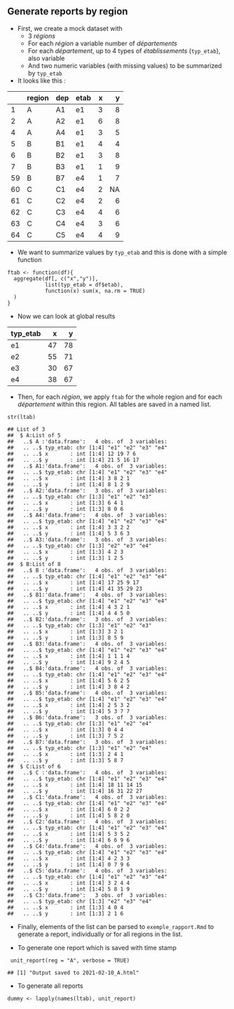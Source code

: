 Generate reports by region
--------------------------

-   First, we create a mock dataset with
    -   3 *régions*
    -   For each *région* a variable number of *départements*
    -   For each *département*, up to 4 types of *établissements*
        (`typ_etab`), also variable
    -   And two numeric variables (with missing values) to be summarized
        by `typ_etab`
-   It looks like this :

<table>
<thead>
<tr class="header">
<th style="text-align: left;"></th>
<th style="text-align: left;">region</th>
<th style="text-align: left;">dep</th>
<th style="text-align: left;">etab</th>
<th style="text-align: right;">x</th>
<th style="text-align: right;">y</th>
</tr>
</thead>
<tbody>
<tr class="odd">
<td style="text-align: left;">1</td>
<td style="text-align: left;">A</td>
<td style="text-align: left;">A1</td>
<td style="text-align: left;">e1</td>
<td style="text-align: right;">3</td>
<td style="text-align: right;">8</td>
</tr>
<tr class="even">
<td style="text-align: left;">2</td>
<td style="text-align: left;">A</td>
<td style="text-align: left;">A2</td>
<td style="text-align: left;">e1</td>
<td style="text-align: right;">6</td>
<td style="text-align: right;">8</td>
</tr>
<tr class="odd">
<td style="text-align: left;">4</td>
<td style="text-align: left;">A</td>
<td style="text-align: left;">A4</td>
<td style="text-align: left;">e1</td>
<td style="text-align: right;">3</td>
<td style="text-align: right;">5</td>
</tr>
<tr class="even">
<td style="text-align: left;">5</td>
<td style="text-align: left;">B</td>
<td style="text-align: left;">B1</td>
<td style="text-align: left;">e1</td>
<td style="text-align: right;">4</td>
<td style="text-align: right;">4</td>
</tr>
<tr class="odd">
<td style="text-align: left;">6</td>
<td style="text-align: left;">B</td>
<td style="text-align: left;">B2</td>
<td style="text-align: left;">e1</td>
<td style="text-align: right;">3</td>
<td style="text-align: right;">8</td>
</tr>
<tr class="even">
<td style="text-align: left;">7</td>
<td style="text-align: left;">B</td>
<td style="text-align: left;">B3</td>
<td style="text-align: left;">e1</td>
<td style="text-align: right;">1</td>
<td style="text-align: right;">9</td>
</tr>
<tr class="odd">
<td style="text-align: left;">59</td>
<td style="text-align: left;">B</td>
<td style="text-align: left;">B7</td>
<td style="text-align: left;">e4</td>
<td style="text-align: right;">1</td>
<td style="text-align: right;">7</td>
</tr>
<tr class="even">
<td style="text-align: left;">60</td>
<td style="text-align: left;">C</td>
<td style="text-align: left;">C1</td>
<td style="text-align: left;">e4</td>
<td style="text-align: right;">2</td>
<td style="text-align: right;">NA</td>
</tr>
<tr class="odd">
<td style="text-align: left;">61</td>
<td style="text-align: left;">C</td>
<td style="text-align: left;">C2</td>
<td style="text-align: left;">e4</td>
<td style="text-align: right;">2</td>
<td style="text-align: right;">6</td>
</tr>
<tr class="even">
<td style="text-align: left;">62</td>
<td style="text-align: left;">C</td>
<td style="text-align: left;">C3</td>
<td style="text-align: left;">e4</td>
<td style="text-align: right;">4</td>
<td style="text-align: right;">6</td>
</tr>
<tr class="odd">
<td style="text-align: left;">63</td>
<td style="text-align: left;">C</td>
<td style="text-align: left;">C4</td>
<td style="text-align: left;">e4</td>
<td style="text-align: right;">3</td>
<td style="text-align: right;">6</td>
</tr>
<tr class="even">
<td style="text-align: left;">64</td>
<td style="text-align: left;">C</td>
<td style="text-align: left;">C5</td>
<td style="text-align: left;">e4</td>
<td style="text-align: right;">4</td>
<td style="text-align: right;">9</td>
</tr>
</tbody>
</table>

-   We want to summarize values by `typ_etab` and this is done with a
    simple function

<!-- -->

    ftab <- function(df){
      aggregate(df[, c("x","y")], 
                list(typ_etab = df$etab), 
                function(x) sum(x, na.rm = TRUE)
      )
    }

-   Now we can look at global results

<table>
<thead>
<tr class="header">
<th style="text-align: left;">typ_etab</th>
<th style="text-align: right;">x</th>
<th style="text-align: right;">y</th>
</tr>
</thead>
<tbody>
<tr class="odd">
<td style="text-align: left;">e1</td>
<td style="text-align: right;">47</td>
<td style="text-align: right;">78</td>
</tr>
<tr class="even">
<td style="text-align: left;">e2</td>
<td style="text-align: right;">55</td>
<td style="text-align: right;">71</td>
</tr>
<tr class="odd">
<td style="text-align: left;">e3</td>
<td style="text-align: right;">30</td>
<td style="text-align: right;">67</td>
</tr>
<tr class="even">
<td style="text-align: left;">e4</td>
<td style="text-align: right;">38</td>
<td style="text-align: right;">67</td>
</tr>
</tbody>
</table>

-   Then, for each *région*, we apply `ftab` for the whole region and
    for each *département* within this region. All tables are saved in a
    named list.

<!-- -->

    str(ltab)

    ## List of 3
    ##  $ A:List of 5
    ##   ..$ A :'data.frame':   4 obs. of  3 variables:
    ##   .. ..$ typ_etab: chr [1:4] "e1" "e2" "e3" "e4"
    ##   .. ..$ x       : int [1:4] 12 19 7 6
    ##   .. ..$ y       : int [1:4] 21 5 16 17
    ##   ..$ A1:'data.frame':   4 obs. of  3 variables:
    ##   .. ..$ typ_etab: chr [1:4] "e1" "e2" "e3" "e4"
    ##   .. ..$ x       : int [1:4] 3 8 2 1
    ##   .. ..$ y       : int [1:4] 8 1 2 9
    ##   ..$ A2:'data.frame':   3 obs. of  3 variables:
    ##   .. ..$ typ_etab: chr [1:3] "e1" "e2" "e3"
    ##   .. ..$ x       : int [1:3] 6 4 1
    ##   .. ..$ y       : int [1:3] 8 0 6
    ##   ..$ A4:'data.frame':   4 obs. of  3 variables:
    ##   .. ..$ typ_etab: chr [1:4] "e1" "e2" "e3" "e4"
    ##   .. ..$ x       : int [1:4] 3 3 2 2
    ##   .. ..$ y       : int [1:4] 5 3 6 3
    ##   ..$ A3:'data.frame':   3 obs. of  3 variables:
    ##   .. ..$ typ_etab: chr [1:3] "e2" "e3" "e4"
    ##   .. ..$ x       : int [1:3] 4 2 3
    ##   .. ..$ y       : int [1:3] 1 2 5
    ##  $ B:List of 8
    ##   ..$ B :'data.frame':   4 obs. of  3 variables:
    ##   .. ..$ typ_etab: chr [1:4] "e1" "e2" "e3" "e4"
    ##   .. ..$ x       : int [1:4] 17 25 9 17
    ##   .. ..$ y       : int [1:4] 41 35 29 23
    ##   ..$ B1:'data.frame':   4 obs. of  3 variables:
    ##   .. ..$ typ_etab: chr [1:4] "e1" "e2" "e3" "e4"
    ##   .. ..$ x       : int [1:4] 4 3 2 1
    ##   .. ..$ y       : int [1:4] 4 4 5 0
    ##   ..$ B2:'data.frame':   3 obs. of  3 variables:
    ##   .. ..$ typ_etab: chr [1:3] "e1" "e2" "e3"
    ##   .. ..$ x       : int [1:3] 3 2 1
    ##   .. ..$ y       : int [1:3] 8 5 9
    ##   ..$ B3:'data.frame':   4 obs. of  3 variables:
    ##   .. ..$ typ_etab: chr [1:4] "e1" "e2" "e3" "e4"
    ##   .. ..$ x       : int [1:4] 1 1 1 4
    ##   .. ..$ y       : int [1:4] 9 2 4 5
    ##   ..$ B4:'data.frame':   4 obs. of  3 variables:
    ##   .. ..$ typ_etab: chr [1:4] "e1" "e2" "e3" "e4"
    ##   .. ..$ x       : int [1:4] 5 6 2 5
    ##   .. ..$ y       : int [1:4] 3 8 4 2
    ##   ..$ B5:'data.frame':   4 obs. of  3 variables:
    ##   .. ..$ typ_etab: chr [1:4] "e1" "e2" "e3" "e4"
    ##   .. ..$ x       : int [1:4] 2 5 3 2
    ##   .. ..$ y       : int [1:4] 5 3 7 7
    ##   ..$ B6:'data.frame':   3 obs. of  3 variables:
    ##   .. ..$ typ_etab: chr [1:3] "e1" "e2" "e4"
    ##   .. ..$ x       : int [1:3] 0 4 4
    ##   .. ..$ y       : int [1:3] 7 5 2
    ##   ..$ B7:'data.frame':   3 obs. of  3 variables:
    ##   .. ..$ typ_etab: chr [1:3] "e1" "e2" "e4"
    ##   .. ..$ x       : int [1:3] 2 4 1
    ##   .. ..$ y       : int [1:3] 5 8 7
    ##  $ C:List of 6
    ##   ..$ C :'data.frame':   4 obs. of  3 variables:
    ##   .. ..$ typ_etab: chr [1:4] "e1" "e2" "e3" "e4"
    ##   .. ..$ x       : int [1:4] 18 11 14 15
    ##   .. ..$ y       : int [1:4] 16 31 22 27
    ##   ..$ C1:'data.frame':   4 obs. of  3 variables:
    ##   .. ..$ typ_etab: chr [1:4] "e1" "e2" "e3" "e4"
    ##   .. ..$ x       : int [1:4] 6 0 2 2
    ##   .. ..$ y       : int [1:4] 5 8 2 0
    ##   ..$ C2:'data.frame':   4 obs. of  3 variables:
    ##   .. ..$ typ_etab: chr [1:4] "e1" "e2" "e3" "e4"
    ##   .. ..$ x       : int [1:4] 5 3 5 2
    ##   .. ..$ y       : int [1:4] 6 6 9 6
    ##   ..$ C4:'data.frame':   4 obs. of  3 variables:
    ##   .. ..$ typ_etab: chr [1:4] "e1" "e2" "e3" "e4"
    ##   .. ..$ x       : int [1:4] 4 2 3 3
    ##   .. ..$ y       : int [1:4] 0 7 9 6
    ##   ..$ C5:'data.frame':   4 obs. of  3 variables:
    ##   .. ..$ typ_etab: chr [1:4] "e1" "e2" "e3" "e4"
    ##   .. ..$ x       : int [1:4] 3 2 4 4
    ##   .. ..$ y       : int [1:4] 5 8 1 9
    ##   ..$ C3:'data.frame':   3 obs. of  3 variables:
    ##   .. ..$ typ_etab: chr [1:3] "e2" "e3" "e4"
    ##   .. ..$ x       : int [1:3] 4 0 4
    ##   .. ..$ y       : int [1:3] 2 1 6

-   Finally, elements of the list can be parsed to `exemple_rapport.Rmd`
    to generate a report, individually or for all regions in the list.

-   To generate one report which is saved with time stamp

<!-- -->

     unit_report(reg = "A", verbose = TRUE)

    ## [1] "Output saved to 2021-02-10_A.html"

-   To generate all reports

<!-- -->

    dummy <- lapply(names(ltab), unit_report)
